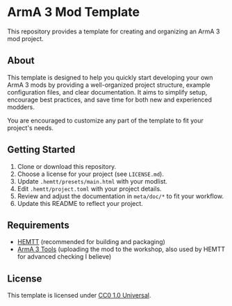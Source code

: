 # ArmA 3 Mod Template

This repository provides a template for creating and organizing an ArmA 3 mod project.

## About

This template is designed to help you quickly start developing your own ArmA 3 mods by providing a well-organized project structure, example configuration files, and clear documentation.
It aims to simplify setup, encourage best practices, and save time for both new and experienced modders.

You are encouraged to customize any part of the template to fit your project's needs.

## Getting Started

1. Clone or download this repository.
2. Choose a license for your project (see `LICENSE.md`).
3. Update `.hemtt/presets/main.html` with your modlist.
4. Edit `.hemtt/project.toml` with your project details.
5. Review and adjust the documentation in `meta/doc/*` to fit your workflow.
6. Update this README to reflect your project.

## Requirements

- [HEMTT](https://github.com/synixebrett/HEMTT) (recommended for building and packaging)
- [ArmA 3 Tools](https://store.steampowered.com/app/233800/Arma_3_Tools/) (uploading the mod to the workshop, also used by HEMTT for advanced checking I believe)

## License

This template is licensed under [CC0 1.0 Universal](LICENSE.md).
